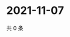 # 2021-11-07

共 0 条

<!-- BEGIN WEIBO -->
<!-- 最后更新时间 Sun Nov 07 2021 21:13:51 GMT+0800 (China Standard Time) -->

<!-- END WEIBO -->
